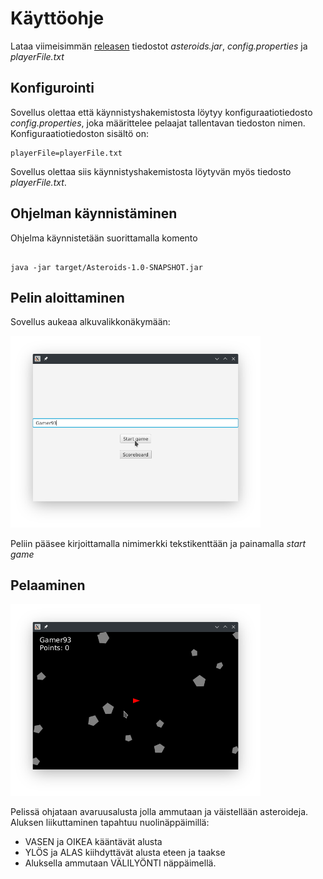 # Käyttöohje

Lataa viimeisimmän [releasen](https://github.com/AtteMa/Ohte-projekti/releases/tag/loppupalautus) tiedostot _asteroids.jar_, _config.properties_ ja _playerFile.txt_

## Konfigurointi

Sovellus olettaa että käynnistyshakemistosta löytyy konfiguraatiotiedosto _config.properties_, joka määrittelee pelaajat tallentavan tiedoston nimen. Konfiguraatiotiedoston sisältö on:

```
playerFile=playerFile.txt
```
Sovellus olettaa siis käynnistyshakemistosta löytyvän myös tiedosto _playerFile.txt_.

## Ohjelman käynnistäminen

Ohjelma käynnistetään suorittamalla komento

```

java -jar target/Asteroids-1.0-SNAPSHOT.jar

```

## Pelin aloittaminen

Sovellus aukeaa alkuvalikkonäkymään:

<img src="https://github.com/AtteMa/Ohte-projekti/blob/master/dokumentaatio/kuvat/start.png" width="400">

Peliin pääsee kirjoittamalla nimimerkki tekstikenttään ja painamalla _start game_

## Pelaaminen

<img src="https://github.com/AtteMa/Ohte-projekti/blob/master/dokumentaatio/kuvat/game.png" width="400">

Pelissä ohjataan avaruusalusta jolla ammutaan ja väistellään asteroideja.
Aluksen liikuttaminen tapahtuu nuolinäppäimillä:
- VASEN ja OIKEA kääntävät alusta
- YLÖS ja ALAS kiihdyttävät alusta eteen ja taakse
- Aluksella ammutaan VÄLILYÖNTI näppäimellä.
